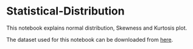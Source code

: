 # Statistical-Distribution

This notebook explains normal distribution, Skewness and Kurtosis plot. 

The dataset used for this notebook can be downloaded from [here](https://www.kaggle.com/sandhyakrishnan02/paneldata).

